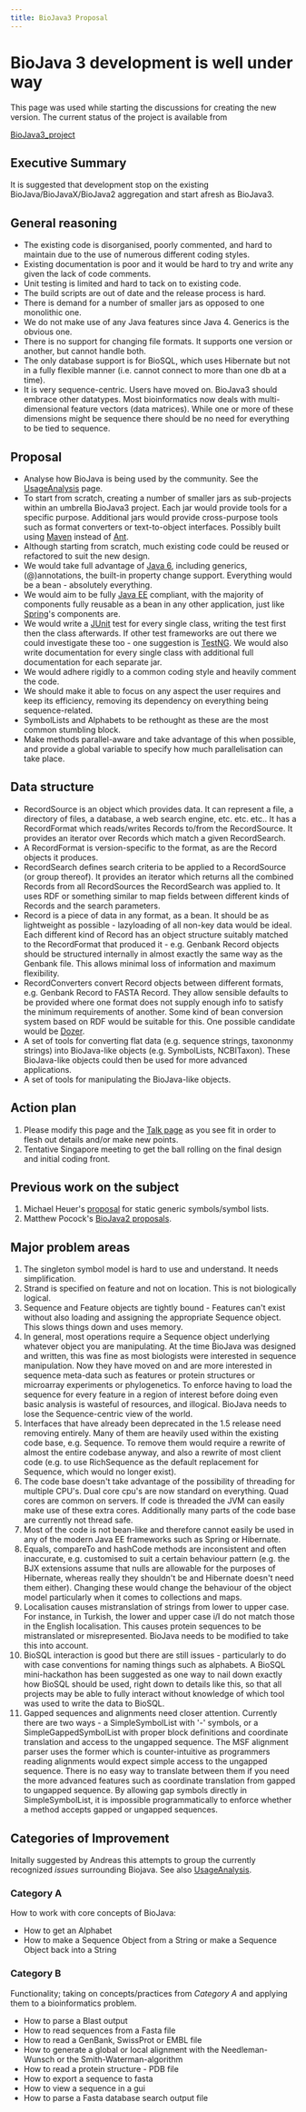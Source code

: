 ```yaml
---
title: BioJava3 Proposal
---
```


BioJava 3 development is well under way
=======================================

This page was used while starting the discussions for creating the new
version. The current status of the project is available from

[BioJava3\_project](BioJava3_project "wikilink")

Executive Summary
-----------------

It is suggested that development stop on the existing
BioJava/BioJavaX/BioJava2 aggregation and start afresh as BioJava3.

General reasoning
-----------------

-   The existing code is disorganised, poorly commented, and hard to
    maintain due to the use of numerous different coding styles.
-   Existing documentation is poor and it would be hard to try and write
    any given the lack of code comments.
-   Unit testing is limited and hard to tack on to existing code.
-   The build scripts are out of date and the release process is hard.
-   There is demand for a number of smaller jars as opposed to one
    monolithic one.
-   We do not make use of any Java features since Java 4. Generics is
    the obvious one.
-   There is no support for changing file formats. It supports one
    version or another, but cannot handle both.
-   The only database support is for BioSQL, which uses Hibernate but
    not in a fully flexible manner (i.e. cannot connect to more than one
    db at a time).
-   It is very sequence-centric. Users have moved on. BioJava3 should
    embrace other datatypes. Most bioinformatics now deals with
    multi-dimensional feature vectors (data matrices). While one or more
    of these dimensions might be sequence there should be no need for
    everything to be tied to sequence.

Proposal
--------

-   Analyse how BioJava is being used by the community. See the
    [UsageAnalysis](UsageAnalysis "wikilink") page.
-   To start from scratch, creating a number of smaller jars as
    sub-projects within an umbrella BioJava3 project. Each jar would
    provide tools for a specific purpose. Additional jars would provide
    cross-purpose tools such as format converters or text-to-object
    interfaces. Possibly built using [Maven](http://maven.apache.org/)
    instead of [Ant](http://ant.apache.org/).
-   Although starting from scratch, much existing code could be reused
    or refactored to suit the new design.
-   We would take full advantage of [Java
    6](http://java.sun.com/javase/6/), including generics,
    (@)annotations, the built-in property change support. Everything
    would be a bean - absolutely everything.
-   We would aim to be fully [Java EE](http://java.sun.com/javaee/)
    compliant, with the majority of components fully reusable as a bean
    in any other application, just like
    [Spring](http://www.springframework.org/)'s components are.
-   We would write a [JUnit](http://junit.sourceforge.net/) test for
    every single class, writing the test first then the class
    afterwards. If other test frameworks are out there we could
    investigate these too - one suggestion is
    [TestNG](http://testng.org/doc/). We would also write documentation
    for every single class with additional full documentation for each
    separate jar.
-   We would adhere rigidly to a common coding style and heavily comment
    the code.
-   We should make it able to focus on any aspect the user requires and
    keep its efficiency, removing its dependency on everything being
    sequence-related.
-   SymbolLists and Alphabets to be rethought as these are the most
    common stumbling block.
-   Make methods parallel-aware and take advantage of this when
    possible, and provide a global variable to specify how much
    parallelisation can take place.

Data structure
--------------

-   RecordSource is an object which provides data. It can represent a
    file, a directory of files, a database, a web search engine, etc.
    etc. etc.. It has a RecordFormat which reads/writes Records to/from
    the RecordSource. It provides an iterator over Records which match a
    given RecordSearch.
-   A RecordFormat is version-specific to the format, as are the Record
    objects it produces.
-   RecordSearch defines search criteria to be applied to a RecordSource
    (or group thereof). It provides an iterator which returns all the
    combined Records from all RecordSources the RecordSearch was applied
    to. It uses RDF or something similar to map fields between different
    kinds of Records and the search parameters.
-   Record is a piece of data in any format, as a bean. It should be as
    lightweight as possible - lazyloading of all non-key data would be
    ideal. Each different kind of Record has an object structure
    suitably matched to the RecordFormat that produced it - e.g. Genbank
    Record objects should be structured internally in almost exactly the
    same way as the Genbank file. This allows minimal loss of
    information and maximum flexibility.
-   RecordConverters convert Record objects between different formats,
    e.g. Genbank Record to FASTA Record. They allow sensible defaults to
    be provided where one format does not supply enough info to satisfy
    the minimum requirements of another. Some kind of bean conversion
    system based on RDF would be suitable for this. One possible
    candidate would be [Dozer](http://dozer.sourceforge.net/).
-   A set of tools for converting flat data (e.g. sequence strings,
    taxononmy strings) into BioJava-like objects (e.g. SymbolLists,
    NCBITaxon). These BioJava-like objects could then be used for more
    advanced applications.
-   A set of tools for manipulating the BioJava-like objects.

Action plan
-----------

1.  Please modify this page and the [Talk
    page](Talk:BioJava3_Proposal "wikilink") as you see fit in order to
    flesh out details and/or make new points.
2.  Tentative Singapore meeting to get the ball rolling on the final
    design and initial coding front.

Previous work on the subject
----------------------------

1.  Michael Heuer's
    [proposal](http://www3.shore.net/~heuermh/static-alphabet-generics.tar.gz)
    for static generic symbols/symbol lists.
2.  Matthew Pocock's [BioJava2
    proposals](http://www.derkholm.net/svn/repos/bjv2).

Major problem areas
-------------------

1.  The singleton symbol model is hard to use and understand. It needs
    simplification.
2.  Strand is specified on feature and not on location. This is not
    biologically logical.
3.  Sequence and Feature objects are tightly bound - Features can't
    exist without also loading and assigning the appropriate Sequence
    object. This slows things down and uses memory.
4.  In general, most operations require a Sequence object underlying
    whatever object you are manipulating. At the time BioJava was
    designed and written, this was fine as most biologists were
    interested in sequence manipulation. Now they have moved on and are
    more interested in sequence meta-data such as features or protein
    structures or microarray experiments or phylogenetics. To enforce
    having to load the sequence for every feature in a region of
    interest before doing even basic analysis is wasteful of resources,
    and illogical. BioJava needs to lose the Sequence-centric view of
    the world.
5.  Interfaces that have already been deprecated in the 1.5 release need
    removing entirely. Many of them are heavily used within the existing
    code base, e.g. Sequence. To remove them would require a rewrite of
    almost the entire codebase anyway, and also a rewrite of most client
    code (e.g. to use RichSequence as the default replacement for
    Sequence, which would no longer exist).
6.  The code base doesn't take advantage of the possibility of threading
    for multiple CPU's. Dual core cpu's are now standard on everything.
    Quad cores are common on servers. If code is threaded the JVM can
    easily make use of these extra cores. Additionally many parts of the
    code base are currently not thread safe.
7.  Most of the code is not bean-like and therefore cannot easily be
    used in any of the modern Java EE frameworks such as Spring or
    Hibernate.
8.  Equals, compareTo and hashCode methods are inconsistent and often
    inaccurate, e.g. customised to suit a certain behaviour pattern
    (e.g. the BJX extensions assume that nulls are allowable for the
    purposes of Hibernate, whereas really they shouldn't be and
    Hibernate doesn't need them either). Changing these would change the
    behaviour of the object model particularly when it comes to
    collections and maps.
9.  Localisation causes mistranslation of strings from lower to upper
    case. For instance, in Turkish, the lower and upper case i/I do not
    match those in the English localisation. This causes protein
    sequences to be mistranslated or misrepresented. BioJava needs to be
    modified to take this into account.
10. BioSQL interaction is good but there are still issues - particularly
    to do with case conventions for naming things such as alphabets. A
    BioSQL mini-hackathon has been suggested as one way to nail down
    exactly how BioSQL should be used, right down to details like this,
    so that all projects may be able to fully interact without knowledge
    of which tool was used to write the data to BioSQL.
11. Gapped sequences and alignments need closer attention. Currently
    there are two ways - a SimpleSymbolList with '-' symbols, or a
    SimpleGappedSymbolList with proper block definitions and coordinate
    translation and access to the ungapped sequence. The MSF alignment
    parser uses the former which is counter-intuitive as programmers
    reading alignments would expect simple access to the ungapped
    sequence. There is no easy way to translate between them if you need
    the more advanced features such as coordinate translation from
    gapped to ungapped sequence. By allowing gap symbols directly in
    SimpleSymbolList, it is impossible programmatically to enforce
    whether a method accepts gapped or ungapped sequences.

Categories of Improvement
-------------------------

Initally suggested by Andreas this attempts to group the currently
recognized *issues* surrounding Biojava. See also
[UsageAnalysis](UsageAnalysis "wikilink").

### Category A

How to work with core concepts of BioJava:

-   How to get an Alphabet
-   How to make a Sequence Object from a String or make a Sequence
    Object back into a String

### Category B

Functionality; taking on concepts/practices from *Category A* and
applying them to a bioinformatics problem.

-   How to parse a Blast output
-   How to read sequences from a Fasta file
-   How to read a GenBank, SwissProt or EMBL file
-   How to generate a global or local alignment with the
    Needleman-Wunsch or the Smith-Waterman-algorithm
-   How to read a protein structure - PDB file
-   How to export a sequence to fasta
-   How to view a sequence in a gui
-   How to parse a Fasta database search output file

